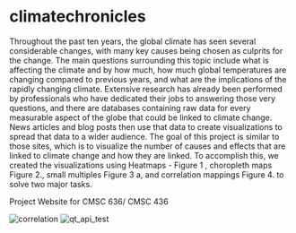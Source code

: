 # climatechronicles
Throughout the past ten years, the global climate has seen several considerable changes, with many key causes being chosen as culprits for the change. The main questions surrounding this topic include what is affecting the climate and by how much, how much global temperatures are changing compared to previous years, and what are the implications of the rapidly changing climate. Extensive research has already been performed by professionals who have dedicated their jobs to answering those very questions, and there are databases containing raw data for every measurable aspect of the globe that could be linked to climate change. News articles and blog posts then use that data to create visualizations to spread that data to a wider audience. The goal of this project is similar to those sites, which is to visualize the number of causes and effects that are linked to climate change and how they are linked. To accomplish this, we created the visualizations using Heatmaps - Figure 1 , choropleth maps Figure 2., small multiples Figure 3 a, and correlation mappings Figure 4. to solve two major tasks.

 Project Website for CMSC 636/ CMSC 436
 
![correlation](https://github.com/ramasai840/DataVizproject/assets/66384225/5b95de64-6fb6-4377-871b-c4b529fa32f3)
![qt_api_test](https://github.com/ramasai840/DataVizproject/assets/66384225/85509f4d-a990-48b2-b3ed-ce40a29c2fba)
